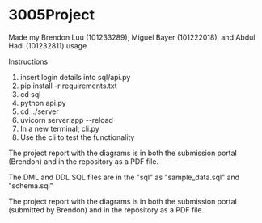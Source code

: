 # 3005Project
Made my Brendon Luu (101233289), Miguel Bayer (101222018), and Abdul Hadi (101232811)
usage

Instructions
1. insert login details into sql/api.py
2. pip install -r requirements.txt
3. cd sql
4. python api.py
5. cd ../server
6. uvicorn server:app --reload
7. In a new terminal, cli.py
8. Use the cli to test the functionality

The project report with the diagrams is in both the submission portal (Brendon) and in the repository as a PDF file.

The DML and DDL SQL files are in the "sql" as "sample_data.sql" and "schema.sql"

The project report with the diagrams is in both the submission portal (submitted by Brendon) and in the repository as a PDF file.

